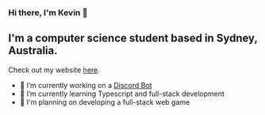 ### Hi there, I'm Kevin 👋

## I'm a computer science student based in Sydney, Australia.
Check out my website [here](https://kevincai.me/).
- 🔭 I’m currently working on a [Discord Bot](https://github.com/Kevin-Cai-dev/node-vc-monitor)
- 🌱 I’m currently learning Typescript and full-stack development
- 🤔 I'm planning on developing a full-stack web game
<!--
**Kevin-Cai-dev/Kevin-Cai-dev** is a ✨ _special_ ✨ repository because its `README.md` (this file) appears on your GitHub profile.

Here are some ideas to get you started:



- 👯 I’m looking to collaborate on ...
- 🤔 I’m looking for help with ...
- 💬 Ask me about ...
- 📫 How to reach me: ...
- 😄 Pronouns: ...
- ⚡ Fun fact: ...
-->
